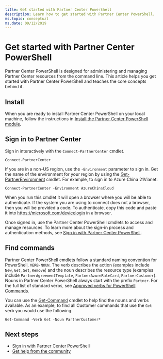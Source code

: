 ```yaml
---
title: Get started with Partner Center PowerShell
description: Learn how to get started with Partner Center PowerShell.
ms.topic: conceptual
ms.date: 09/12/2019
---
```


# Get started with Partner Center PowerShell

Partner Center PowerShell is designed for administering and managing Partner Center resources from the command line. This article helps you get started with Partner Center PowerShell and teaches the core concepts behind it.

## Install

When you are ready to install Partner Center PowerShell on your local machine, follow the instructions in [Install the Partner Center PowerShell module](install.md).

## Sign in to Partner Center

Sign in interactively with the `Connect-PartnerCenter` cmdlet.

```azurepowershell-interactive
Connect-PartnerCenter
```

If you are in a non-US region, use the `-Environment` parameter to sign in. Get the name of the environment for your region by using
the [Get-PartnerEnvironment](/powershell/module/partnercenter/Get-PartnerEnvironment) cmdlet. For example, to sign in to Azure China 21Vianet:

```azurepowershell-interactive
Connect-PartnerCenter -Environment AzureChinaCloud
```

When you run this cmdlet it will open a browser where you will be able to authenticate. If the system you are using to connect does not a browser, then you will be provided a code. To authenticate, copy this code and paste it into <https://microsoft.com/devicelogin> in a browser.

Once signed in, use the Partner Center PowerShell cmdlets to access and manage resources. To learn more about the sign-in process and authentication methods, see [Sign in with Partner Center PowerShell](authenticate.md).

## Find commands

Partner Center PowerShell cmdlets follow a standard naming convention for PowerShell, `VERB-NOUN`. The verb describes the action (examples include `New`, `Get`, `Set`, `Remove`) and the noun describes the resource type (examples include `PartnerAgreementTemplate`, `PartnerAzureRateCard`, `PartnerCustomer`). Nouns in Partner Center PowerShell always start with the prefix `Partner`. For the full list of standard verbs, see [Approved verbs for PowerShell Commands](/powershell/developer/cmdlet/approved-verbs-for-windows-powershell-commands).

You can use the [Get-Command](/powershell/module/microsoft.powershell.core/get-command) cmdlet to help find the nouns and verbs available. As an example, to find all Customer commands that use the `Get` verb you would use the following

```powershell-interactive
Get-Command -Verb Get -Noun PartnerCustomer*
```

## Next steps

* [Sign in with Partner Center PowerShell](authenticate.md)
* [Get help from the community](https://stackoverflow.com/questions/tagged/partner+center)
